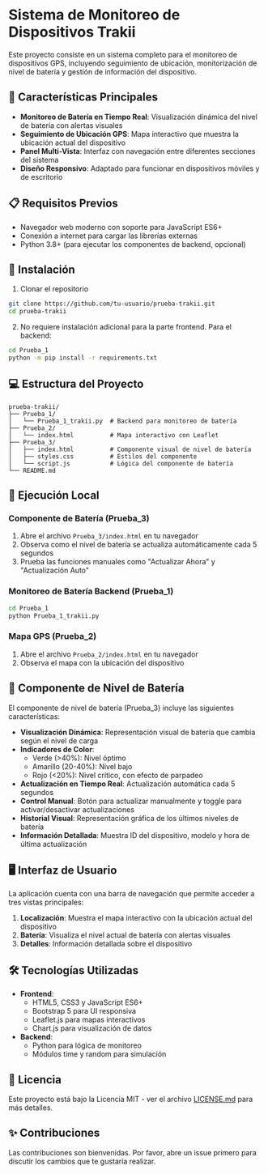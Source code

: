 # Sistema de Monitoreo de Dispositivos Trakii

Este proyecto consiste en un sistema completo para el monitoreo de dispositivos GPS, incluyendo seguimiento de ubicación, monitorización de nivel de batería y gestión de información del dispositivo.

## 🚀 Características Principales

- **Monitoreo de Batería en Tiempo Real**: Visualización dinámica del nivel de batería con alertas visuales
- **Seguimiento de Ubicación GPS**: Mapa interactivo que muestra la ubicación actual del dispositivo
- **Panel Multi-Vista**: Interfaz con navegación entre diferentes secciones del sistema
- **Diseño Responsivo**: Adaptado para funcionar en dispositivos móviles y de escritorio

## 📋 Requisitos Previos

- Navegador web moderno con soporte para JavaScript ES6+
- Conexión a internet para cargar las librerías externas
- Python 3.8+ (para ejecutar los componentes de backend, opcional)

## 🔧 Instalación

1. Clonar el repositorio
```bash
git clone https://github.com/tu-usuario/prueba-trakii.git
cd prueba-trakii
```

2. No requiere instalación adicional para la parte frontend. Para el backend:
```bash
cd Prueba_1
python -m pip install -r requirements.txt
```

## 💻 Estructura del Proyecto

```
prueba-trakii/
├── Prueba_1/
│   └── Prueba_1_trakii.py  # Backend para monitoreo de batería
├── Prueba_2/
│   └── index.html          # Mapa interactivo con Leaflet
├── Prueba_3/
│   ├── index.html          # Componente visual de nivel de batería
│   ├── styles.css          # Estilos del componente
│   └── script.js           # Lógica del componente de batería
└── README.md
```

## 🚀 Ejecución Local

### Componente de Batería (Prueba_3)
1. Abre el archivo `Prueba_3/index.html` en tu navegador
2. Observa como el nivel de batería se actualiza automáticamente cada 5 segundos
3. Prueba las funciones manuales como "Actualizar Ahora" y "Actualización Auto"

### Monitoreo de Batería Backend (Prueba_1)
```bash
cd Prueba_1
python Prueba_1_trakii.py
```

### Mapa GPS (Prueba_2)
1. Abre el archivo `Prueba_2/index.html` en tu navegador
2. Observa el mapa con la ubicación del dispositivo

## 📱 Componente de Nivel de Batería

El componente de nivel de batería (Prueba_3) incluye las siguientes características:

- **Visualización Dinámica**: Representación visual de batería que cambia según el nivel de carga
- **Indicadores de Color**: 
  - Verde (>40%): Nivel óptimo
  - Amarillo (20-40%): Nivel bajo
  - Rojo (<20%): Nivel crítico, con efecto de parpadeo
- **Actualización en Tiempo Real**: Actualización automática cada 5 segundos
- **Control Manual**: Botón para actualizar manualmente y toggle para activar/desactivar actualizaciones
- **Historial Visual**: Representación gráfica de los últimos niveles de batería
- **Información Detallada**: Muestra ID del dispositivo, modelo y hora de última actualización

## 🖥️ Interfaz de Usuario

La aplicación cuenta con una barra de navegación que permite acceder a tres vistas principales:

1. **Localización**: Muestra el mapa interactivo con la ubicación actual del dispositivo
2. **Batería**: Visualiza el nivel actual de batería con alertas visuales
3. **Detalles**: Información detallada sobre el dispositivo

## 🛠️ Tecnologías Utilizadas

- **Frontend**:
  - HTML5, CSS3 y JavaScript ES6+
  - Bootstrap 5 para UI responsiva
  - Leaflet.js para mapas interactivos
  - Chart.js para visualización de datos
- **Backend**:
  - Python para lógica de monitoreo
  - Módulos time y random para simulación

## 📄 Licencia

Este proyecto está bajo la Licencia MIT - ver el archivo [LICENSE.md](LICENSE.md) para más detalles.

## ✨ Contribuciones

Las contribuciones son bienvenidas. Por favor, abre un issue primero para discutir los cambios que te gustaría realizar. 